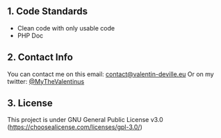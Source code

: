 ## 1. Code Standards
- Clean code with only usable code
- PHP Doc

## 2. Contact Info
You can contact me on this email: contact@valentin-deville.eu
Or on my twitter: [@MyTheValentinus](https://twitter.com/MyTheValentinus)

## 3. License
This project is under GNU General Public License v3.0 (https://choosealicense.com/licenses/gpl-3.0/)

